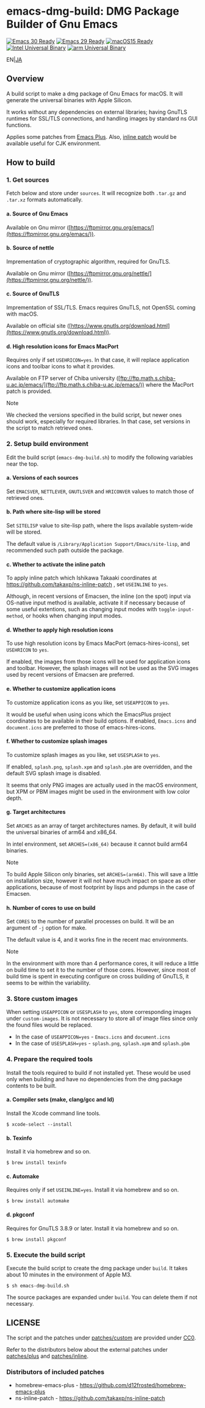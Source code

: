 emacs-dmg-build: DMG Package Builder of Gnu Emacs
===========================

[![Emacs 30 Ready](https://img.shields.io/badge/Emacs30-Ready-green?style=flag&logo=gnuemacs&logoColor=white&labelColor=7F5AB6)](https://github.com/jado4810/emacs-dmg-build/releases/tag/30.1)
[![Emacs 29 Ready](https://img.shields.io/badge/Emacs29-Ready-green?style=flag&logo=gnuemacs&logoColor=white&labelColor=7F5AB6)](https://github.com/jado4810/emacs-dmg-build/releases/tag/29.4)
[![macOS15 Ready](https://img.shields.io/badge/macOS15-Ready-green?style=flat&logo=apple&logoColor=white&labelColor=black)](https://www.apple.com/macos/macos-sequoia/)
[![Intel Universal Binary](https://img.shields.io/badge/Universal_Binary-0071C5?style=flat&logo=intel&logoColor=white&logoSize=auto)](https://developer.apple.com/documentation/apple-silicon/building-a-universal-macos-binary)
[![arm Universal Binary](https://img.shields.io/badge/Universal_Binary-0091BD?style=flat&logo=arm&logoColor=white&logoSize=auto)](https://developer.apple.com/documentation/apple-silicon/building-a-universal-macos-binary)

EN|[JA](./README-ja.md)

Overview
--------

A build script to make a dmg package of Gnu Emacs for macOS.
It will generate the universal binaries with Apple Silicon.

It works without any dependencies on external libraries; having GnuTLS runtimes for SSL/TLS connections, and handling images by standard ns GUI functions.

Applies some patches from [Emacs Plus](https://github.com/d12frosted/homebrew-emacs-plus).
Also, [inline patch](https://github.com/takaxp/ns-inline-patch) would be available useful for CJK environment.

How to build
------------

### 1\. Get sources

Fetch below and store under `sources`.
It will recognize both `.tar.gz` and `.tar.xz` formats automatically.

#### a. Source of Gnu Emacs

Available on Gnu mirror ([https://ftpmirror.gnu.org/emacs/](https://ftpmirror.gnu.org/emacs/)).

#### b. Source of nettle

Imprementation of cryptographic algorithm, required for GnuTLS.

Available on Gnu mirror ([https://ftpmirror.gnu.org/nettle/](https://ftpmirror.gnu.org/nettle/)).

#### c. Source of GnuTLS

Imprementation of SSL/TLS.
Emacs requires GnuTLS, not OpenSSL coming with macOS.

Available on official site ([https://www.gnutls.org/download.html](https://www.gnutls.org/download.html)).

#### d. High resolution icons for Emacs MacPort

Requires only if set `USEHRICON=yes`.
In that case, it will replace application icons and toolbar icons to what it provides.

Available on FTP server of Chiba university ([ftp://ftp.math.s.chiba-u.ac.jp/emacs/](ftp://ftp.math.s.chiba-u.ac.jp/emacs/)) where the MacPort patch is provided.

> [!NOTE]
>
> We checked the versions specified in the build script, but newer ones should work, especially for required libraries.
> In that case, set versions in the script to match retrieved ones.

### 2\. Setup build environment

Edit the build script (`emacs-dmg-build.sh`) to modify the following variables near the top.

#### a. Versions of each sources

Set `EMACSVER`, `NETTLEVER`, `GNUTLSVER` and `HRICONVER` values to match those of retrieved ones.

#### b. Path where site-lisp will be stored

Set `SITELISP` value to site-lisp path, where the lisps available system-wide will be stored.

The default value is `/Library/Application Support/Emacs/site-lisp`, and recommended such path outside the package.

#### c. Whether to activate the inline patch

To apply inline patch which Ishikawa Takaaki coordinates at https://github.com/takaxp/ns-inline-patch , set `USEINLINE` to `yes`.

Although, in recent versions of Emacsen, the inline (on the spot) input via OS-native input method is available, activate it if necessary because of some useful extentions, such as changing input modes with `toggle-input-method`, or hooks when changing input modes.

#### d. Whether to apply high resolution icons

To use high resolution icons by Emacs MacPort (emacs-hires-icons), set `USEHRICON` to `yes`.

If enabled, the images from those icons will be used for application icons and toolbar.
  However, the splash images will not be used as the SVG images used by recent versions of Emacsen are preferred.

#### e. Whether to customize application icons

To customize application icons as you like, set `USEAPPICON` to `yes`.

It would be useful when using icons which the EmacsPlus project coordinates to be available in their build options.
If enabled, `Emacs.icns` and `document.icns` are preferred to those of emacs-hires-icons.

#### f. Whether to customize splash images

To customize splash images as you like, set `USESPLASH` to `yes`.

If enabled, `splash.png`, `splash.xpm` and `splash.pbm` are overridden, and the default SVG splash image is disabled.

It seems that only PNG images are actually used in the macOS environment, but XPM or PBM images might be used in the environment with low color depth.

#### g. Target architectures

Set `ARCHES` as an array of target architectures names.
By default, it will build the universal binaries of arm64 and x86_64.

In intel environment, set `ARCHES=(x86_64)` because it cannot build arm64 binaries.

> [!NOTE]
>
> To build Apple Silicon only binaries, set `ARCHES=(arm64)`.
> This will save a little on installation size, however it will not have much impact on space as other applications, because of most footprint by lisps and pdumps in the case of Emacsen.

#### h. Number of cores to use on build

Set `CORES` to the number of parallel processes on build.
It will be an argument of `-j` option for make.

The default value is 4, and it works fine in the recent mac environments.

> [!NOTE]
>
> In the environment with more than 4 performance cores, it will reduce a little on build time to set it to the number of those cores.
> However, since most of build time is spent in executing configure on cross building of GnuTLS, it seems to be within the variability.

### 3\. Store custom images

When setting `USEAPPICON` or `USESPLASH` to `yes`, store corresponding images under `custom-images`.
It is not necessary to store all of image files since only the found files would be replaced.

* In the case of `USEAPPICON=yes` - `Emacs.icns` and `document.icns`
* In the case of `USESPLASH=yes` - `splash.png`, `splash.xpm` and `splash.pbm`

### 4\. Prepare the required tools

Install the tools required to build if not installed yet.
These would be used only when building and have no dependencies from the dmg package contents to be built.

#### a. Compiler sets (make, clang/gcc and ld)

Install the Xcode command line tools.

```console
$ xcode-select --install
```

#### b. Texinfo

Install it via homebrew and so on.

```console
$ brew install texinfo
```

#### c. Automake

Requires only if set `USEINLINE=yes`.
Install it via homebrew and so on.

```console
$ brew install automake
```

#### d. pkgconf

Requires for GnuTLS 3.8.9 or later.
Install it via homebrew and so on.

``` console
$ brew install pkgconf
```

### 5\. Execute the build script

Execute the build script to create the dmg package under `build`.
It takes about 10 minutes in the environment of Apple M3.

```console
$ sh emacs-dmg-build.sh
```

The source packages are expanded under `build`.
You can delete them if not necessary.

LICENSE
-------

The script and the patches under [patches/custom](./patches/custom) are provided under [CC0](./LICENSE.txt).

Refer to the distributors below about the external patches under [patches/plus](./patches/plus) and [patches/inline](./patches/inline).

### Distributors of included patches

* homebrew-emacs-plus - https://github.com/d12frosted/homebrew-emacs-plus
* ns-inline-patch - https://github.com/takaxp/ns-inline-patch
